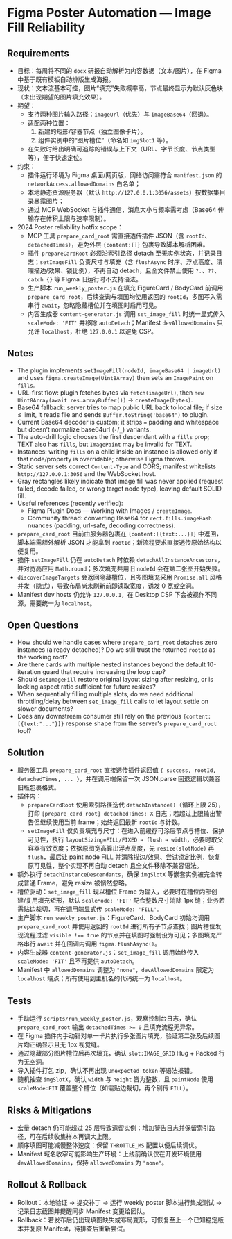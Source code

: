 # Figma Poster Automation — Image Fill Reliability

## Requirements
- 目标：每周将不同的 `docx` 研报自动解析为内容数据（文本/图片），在 Figma 中基于既有模板自动排版生成海报。
- 现状：文本流基本可控，图片“填充”失败概率高，节点最终显示为默认灰色块（未出现期望的图片填充效果）。
- 期望：
  - 支持两种图片输入路径：`imageUrl`（优先）与 `imageBase64`（回退）。
  - 适配两种位置：
    1) 新建的矩形/容器节点（独立图像卡片）。
    2) 组件实例中的“图片槽位”（命名如 `imgSlot1` 等）。
  - 在失败时给出明确可追踪的错误与上下文（URL、字节长度、节点类型等），便于快速定位。
- 约束：
  - 插件运行环境为 Figma 桌面/网页版，网络访问需符合 `manifest.json` 的 `networkAccess.allowedDomains` 白名单；
  - 本地静态资源服务器（默认 `http://127.0.0.1:3056/assets`）按数据集目录暴露图片；
  - 通过 MCP WebSocket 与插件通信，消息大小与频率需考虑（Base64 传输存在体积上限与速率限制）。
- 2024 Poster reliability hotfix scope：
  - MCP 工具 `prepare_card_root` 需直接透传插件 JSON（含 `rootId`、`detachedTimes`），避免外层 `{content:[]}` 包裹导致脚本解析困难。
  - 插件 `prepareCardRoot` 必须沿索引路径 detach 至无实例状态，并记录日志；`setImageFill` 负责尺寸与填充（含 `flushAsync` 时序、浮点高度、清理描边/效果、锁比例），不再自动 detach，且全文件禁止使用 `?.`、`??`、`catch {}` 等 Figma 旧运行时不支持语法。
  - 生产脚本 `run_weekly_poster.js` 在填充 FigureCard / BodyCard 前调用 `prepare_card_root`，后续查询与填图均使用返回的 `rootId`，多图写入需串行 `await`，忽略隐藏槽位并在填图时启用可见。
  - 内容生成器 `content-generator.js` 调用 `set_image_fill` 时统一显式传入 `scaleMode: 'FIT'` 并移除 `autoDetach`；Manifest `devAllowedDomains` 只允许 `localhost`，杜绝 `127.0.0.1` 以避免 CSP。

## Notes
- The plugin implements `setImageFill(nodeId, imageBase64 | imageUrl)` and uses `figma.createImage(Uint8Array)` then sets an `ImagePaint` on `fills`.
- URL-first flow: plugin fetches bytes via `fetch(imageUrl)`, then `new Uint8Array(await res.arrayBuffer())` → `createImage(bytes)`.
- Base64 fallback: server tries to map public URL back to local file; if size ≤ limit, it reads file and sends `Buffer.toString('base64')` to plugin.
- Current Base64 decoder is custom; it strips `=` padding and whitespace but doesn’t normalize base64url (`-`/`_`) variants.
- The auto-drill logic chooses the first descendant with a `fills` prop; TEXT also has `fills`, but `ImagePaint` may be invalid for TEXT.
- Instances: writing `fills` on a child inside an instance is allowed only if that node/property is overridable; otherwise Figma throws.
- Static server sets correct `Content-Type` and CORS; manifest whitelists `http://127.0.0.1:3056` and the WebSocket host.
- Gray rectangles likely indicate that image fill was never applied (request failed, decode failed, or wrong target node type), leaving default SOLID fill.
- Useful references (recently verified):
  - Figma Plugin Docs — Working with Images / `createImage`.
  - Community thread: converting Base64 for `rect.fills.imageHash` nuances (padding, url-safe, decoding correctness).
- `prepare_card_root` 目前由服务器包裹在 `{content:[{text:...}]}` 中返回，脚本端需额外解析 JSON 才能拿到 `rootId`；新流程要求直接透传原始结构以便复用。
- 插件 `setImageFill` 仍在 `autoDetach` 时依赖 `detachAllInstanceAncestors`，并对宽高应用 `Math.round`；多次填充共用旧 `nodeId` 会在第二张图开始失败。
- `discoverImageTargets` 会返回隐藏槽位，且多图填充采用 `Promise.all` 风格并发（隐式），导致布局尚未刷新前即读取宽度，诱发 0 宽或空洞。
- Manifest dev hosts 仍允许 `127.0.0.1`，在 Desktop CSP 下会被视作不同源，需要统一为 `localhost`。

## Open Questions
- How should we handle cases where `prepare_card_root` detaches zero instances (already detached)? Do we still trust the returned `rootId` as the working root?
- Are there cards with multiple nested instances beyond the default 10-iteration guard that require increasing the loop cap?
- Should `setImageFill` restore original layout sizing after resizing, or is locking aspect ratio sufficient for future resizes?
- When sequentially filling multiple slots, do we need additional throttling/delay between `set_image_fill` calls to let layout settle on slower documents?
- Does any downstream consumer still rely on the previous `{content:[{text:"..."}]}` response shape from the server's `prepare_card_root` tool?

## Solution
- 服务器工具 `prepare_card_root` 直接透传插件返回值 `{ success, rootId, detachedTimes, ... }`，并在调用端保留一次 JSON.parse 回退逻辑以兼容旧版包裹格式。
- 插件内：
  - `prepareCardRoot` 使用索引路径迭代 `detachInstance()`（循环上限 25），打印 `[prepare_card_root] detachedTimes: X` 日志；若超过上限输出警告但继续使用当前 frame；始终返回最新 `rootId` 与计数。
  - `setImageFill` 仅负责填充与尺寸：在进入前缓存可涂层节点与槽位、保护可见性，执行 `layoutSizing=FILL/FIXED → flush → width`，必要时取父容器有效宽度；依据原图宽高算出浮点高度，先 `resize(slotNode)` 再 `flush`，最后让 paint node FILL 并清除描边/效果、尝试锁定比例，恢复原可见性，整个实现不再自动 detach 且全文件移除不兼容语法。
- 额外执行 `detachInstanceDescendants`，确保 `imgSlotX` 等嵌套实例被完全转成普通 Frame，避免 resize 被悄然忽略。
- 槽位驱动：`set_image_fill` 现以槽位 Frame 为输入，必要时在槽位内部创建/复用填充矩形，默认 `scaleMode: 'FIT'` 配合整数尺寸消除 1px 缝；业务若需贴边裁切，再在调用端显式传 `scaleMode: 'FILL'`。
- 生产脚本 `run_weekly_poster.js`：FigureCard、BodyCard 初始均调用 `prepare_card_root` 并使用返回的 `rootId` 进行所有子节点查找；图片槽位发现流程过滤 `visible !== true` 的节点并在填图时强制设为可见；多图填充严格串行 `await` 并在回调内调用 `figma.flushAsync()`。
- 内容生成器 `content-generator.js`：`set_image_fill` 调用始终传入 `scaleMode: 'FIT'` 且不再提供 `autoDetach`。
- Manifest 中 `allowedDomains` 调整为 `"none"`，`devAllowedDomains` 限定为 `localhost` 端点；所有使用到主机名的代码统一为 `localhost`。

## Tests
- 手动运行 `scripts/run_weekly_poster.js`，观察控制台日志，确认 `prepare_card_root` 输出 `detachedTimes >= 0` 且填充流程无异常。
- 在 Figma 插件内手动针对单一卡片执行多张图片填充，验证第二张及后续图片均正确显示且无 1px 视觉缝。
- 通过隐藏部分图片槽位后再次填充，确认 `slot:IMAGE_GRID` Hug + Packed 行为无空洞。
- 导入插件打包 zip，确认不再出现 `Unexpected token` 等语法报错。
- 随机抽查 `imgSlotX`，确认 `width` 与 `height` 皆为整数，且 `paintNode` 使用 `scaleMode:FIT` 覆盖整个槽位（如需贴边裁切，再个别传 `FILL`）。

## Risks & Mitigations
- 宏量 detach 仍可能超过 25 层导致遗留实例：增加警告日志并保留索引路径，可在后续收集样本再调大上限。
- 顺序填图可能减慢整体速度：保留 `THROTTLE_MS` 配置以便后续调优。
- Manifest 域名收窄可能影响生产环境：上线前确认仅在开发环境使用 `devAllowedDomains`，保持 `allowedDomains` 为 `"none"`。

## Rollout & Rollback
- Rollout：本地验证 → 提交补丁 → 运行 weekly poster 脚本进行集成测试 → 记录日志截图并提醒同步 Manifest 变更给团队。
- Rollback：若发布后仍出现填图缺失或布局变形，可恢复至上一个已知稳定版本并复原 Manifest，待排查后重新尝试。
